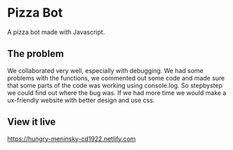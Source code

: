 # Pizza Bot

A pizza bot made with Javascript.  

## The problem

We collaborated very well, especially with debugging. We had some problems with the functions, we commented out some code and made sure that some parts of the code was working using console.log. So stepbystep we could find out where the bug was.
If we had more time we would make a ux-friendly website with better design and use css.

## View it live

https://hungry-meninsky-cd1922.netlify.com
